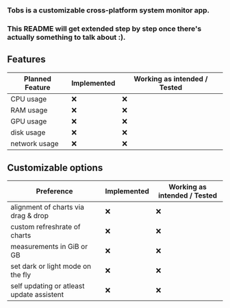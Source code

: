### Tobs is a customizable cross-platform system monitor app.

### This README will get extended step by step once there's actually something to talk about :).

## Features

| Planned Feature | Implemented | Working as intended / Tested |
| --------------- | ----------- | ---------------------------- |
| CPU usage       | ❌          | ❌                           |
| RAM usage       | ❌          | ❌                           |
| GPU usage       | ❌          | ❌                           |
| disk usage      | ❌          | ❌                           |
| network usage   | ❌          | ❌                           |

## Customizable options

| Preference                                | Implemented | Working as intended / Tested |
| ----------------------------------------- | ----------- | ---------------------------- |
| alignment of charts via drag & drop       | ❌          | ❌                           |
| custom refreshrate of charts              | ❌          | ❌                           |
| measurements in GiB or GB                 | ❌          | ❌                           |
| set dark or light mode on the fly         | ❌          | ❌                           |
| self updating or atleast update assistent | ❌          | ❌                           |

